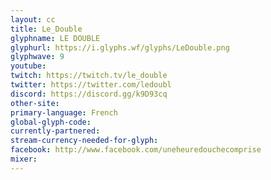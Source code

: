 ```yaml
---
layout: cc
title: Le_Double
glyphname: LE DOUBLE
glyphurl: https://i.glyphs.wf/glyphs/LeDouble.png
glyphwave: 9
youtube: 
twitch: https://twitch.tv/le_double
twitter: https://twitter.com/ledoubl
discord: https://discord.gg/k9D93cq
other-site: 
primary-language: French
global-glyph-code: 
currently-partnered: 
stream-currency-needed-for-glyph: 
facebook: http://www.facebook.com/uneheuredouchecomprise
mixer: 
---
```


